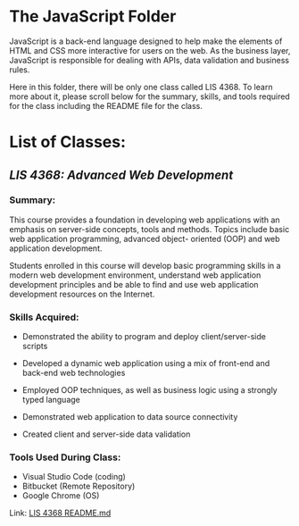 # The JavaScript Folder 
JavaScript is a back-end language designed to help make the elements of HTML and CSS more interactive for users on the web. As the business layer, JavaScript is responsible for dealing with APIs, data validation and business rules. 

Here in this folder, there will be only one class called LIS 4368. To learn more about it, please scroll below for the summary, skills, and tools required for the class including the README file for the class. 


# List of Classes: 
## <em>LIS 4368: Advanced Web Development</em>
### Summary: 
This course provides a foundation in developing web applications with an emphasis on server-side
concepts, tools and methods. Topics include basic web application programming, advanced object-
oriented (OOP) and web application development.

Students enrolled in this course will develop basic programming skills in a modern web development
environment, understand web application development principles and be able to find and use web
application development resources on the Internet.

### Skills Acquired:  
- Demonstrated the ability to program and deploy client/server-side scripts

- Developed a dynamic web application using a mix of front-end and back-end web technologies

- Employed OOP techniques, as well as business logic using a strongly typed language

- Demonstrated web application to data source connectivity

- Created client and server-side data validation

### Tools Used During Class: 
- Visual Studio Code (coding)
- Bitbucket (Remote Repository)
- Google Chrome (OS)

Link: [LIS 4368 README.md](LIS-4368/README.md "My LIS 4368 README file")